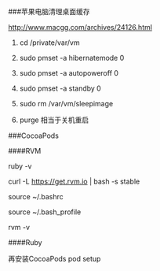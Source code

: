 ###苹果电脑清理桌面缓存

http://www.macgg.com/archives/24126.html

1. cd  /private/var/vm

2. sudo pmset -a hibernatemode 0 

3. sudo pmset -a autopoweroff 0

4. sudo pmset -a standby 0

5. sudo rm /var/vm/sleepimage 

6. purge  相当于关机重启

###CocoaPods

####RVM

ruby -v

curl -L https://get.rvm.io | bash -s stable

source ~/.bashrc

source ~/.bash_profile

rvm -v

####Ruby





再安装CocoaPods  pod setup






